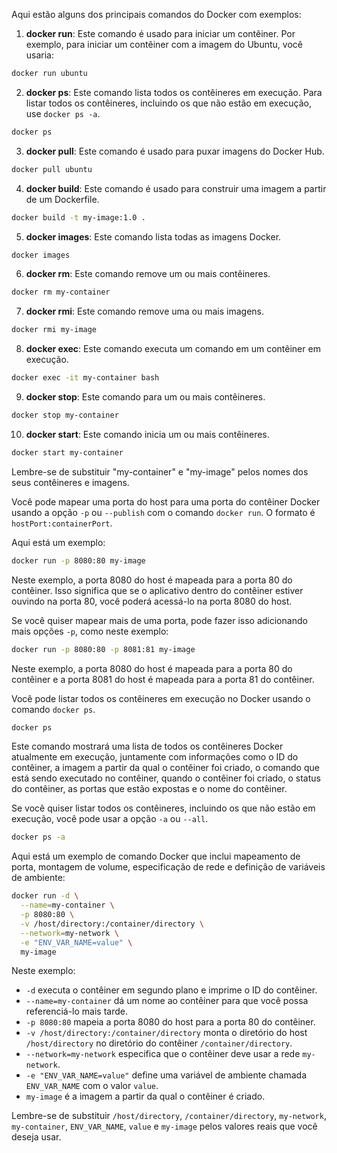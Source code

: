 Aqui estão alguns dos principais comandos do Docker com exemplos:

1. **docker run**: Este comando é usado para iniciar um contêiner. Por exemplo, para iniciar um contêiner com a imagem do Ubuntu, você usaria:

```bash
docker run ubuntu
```

2. **docker ps**: Este comando lista todos os contêineres em execução. Para listar todos os contêineres, incluindo os que não estão em execução, use `docker ps -a`.

```bash
docker ps
```

3. **docker pull**: Este comando é usado para puxar imagens do Docker Hub.

```bash
docker pull ubuntu
```

4. **docker build**: Este comando é usado para construir uma imagem a partir de um Dockerfile.

```bash
docker build -t my-image:1.0 .
```

5. **docker images**: Este comando lista todas as imagens Docker.

```bash
docker images
```

6. **docker rm**: Este comando remove um ou mais contêineres.

```bash
docker rm my-container
```

7. **docker rmi**: Este comando remove uma ou mais imagens.

```bash
docker rmi my-image
```

8. **docker exec**: Este comando executa um comando em um contêiner em execução.

```bash
docker exec -it my-container bash
```

9. **docker stop**: Este comando para um ou mais contêineres.

```bash
docker stop my-container
```

10. **docker start**: Este comando inicia um ou mais contêineres.

```bash
docker start my-container
```

Lembre-se de substituir "my-container" e "my-image" pelos nomes dos seus contêineres e imagens.

Você pode mapear uma porta do host para uma porta do contêiner Docker usando a opção `-p` ou `--publish` com o comando `docker run`. O formato é `hostPort:containerPort`.

Aqui está um exemplo:

```bash
docker run -p 8080:80 my-image
```

Neste exemplo, a porta 8080 do host é mapeada para a porta 80 do contêiner. Isso significa que se o aplicativo dentro do contêiner estiver ouvindo na porta 80, você poderá acessá-lo na porta 8080 do host.

Se você quiser mapear mais de uma porta, pode fazer isso adicionando mais opções `-p`, como neste exemplo:

```bash
docker run -p 8080:80 -p 8081:81 my-image
```

Neste exemplo, a porta 8080 do host é mapeada para a porta 80 do contêiner e a porta 8081 do host é mapeada para a porta 81 do contêiner.

Você pode listar todos os contêineres em execução no Docker usando o comando `docker ps`.

```bash
docker ps
```

Este comando mostrará uma lista de todos os contêineres Docker atualmente em execução, juntamente com informações como o ID do contêiner, a imagem a partir da qual o contêiner foi criado, o comando que está sendo executado no contêiner, quando o contêiner foi criado, o status do contêiner, as portas que estão expostas e o nome do contêiner.

Se você quiser listar todos os contêineres, incluindo os que não estão em execução, você pode usar a opção `-a` ou `--all`.

```bash
docker ps -a
```

Aqui está um exemplo de comando Docker que inclui mapeamento de porta, montagem de volume, especificação de rede e definição de variáveis de ambiente:

```bash
docker run -d \
  --name=my-container \
  -p 8080:80 \
  -v /host/directory:/container/directory \
  --network=my-network \
  -e "ENV_VAR_NAME=value" \
  my-image
```

Neste exemplo:

- `-d` executa o contêiner em segundo plano e imprime o ID do contêiner.
- `--name=my-container` dá um nome ao contêiner para que você possa referenciá-lo mais tarde.
- `-p 8080:80` mapeia a porta 8080 do host para a porta 80 do contêiner.
- `-v /host/directory:/container/directory` monta o diretório do host `/host/directory` no diretório do contêiner `/container/directory`.
- `--network=my-network` especifica que o contêiner deve usar a rede `my-network`.
- `-e "ENV_VAR_NAME=value"` define uma variável de ambiente chamada `ENV_VAR_NAME` com o valor `value`.
- `my-image` é a imagem a partir da qual o contêiner é criado.

Lembre-se de substituir `/host/directory`, `/container/directory`, `my-network`, `my-container`, `ENV_VAR_NAME`, `value` e `my-image` pelos valores reais que você deseja usar.